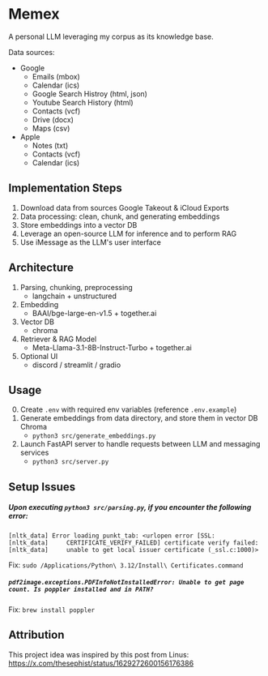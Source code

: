 # Memex

A personal LLM leveraging my corpus as its knowledge base.

Data sources:
- Google
    - Emails (mbox)
    - Calendar (ics)
    - Google Search Histroy (html, json)
    - Youtube Search History (html)
    - Contacts (vcf)
    - Drive (docx)
    - Maps (csv)
- Apple
    - Notes (txt)
    - Contacts (vcf)
    - Calendar (ics)


## Implementation Steps

1. Download data from sources Google Takeout & iCloud Exports
2. Data processing: clean, chunk, and generating embeddings
3. Store embeddings into a vector DB
4. Leverage an open-source LLM for inference and to perform RAG
5. Use iMessage as the LLM's user interface


## Architecture

1. Parsing, chunking, preprocessing
    - langchain + unstructured
2. Embedding
    - BAAI/bge-large-en-v1.5 + together.ai
3. Vector DB
    - chroma
4. Retriever & RAG Model
    - Meta-Llama-3.1-8B-Instruct-Turbo + together.ai
5. Optional UI
    - discord / streamlit / gradio


## Usage

0. Create `.env` with required env variables (reference `.env.example`)
1. Generate embeddings from data directory, and store them in vector DB Chroma
    - `python3 src/generate_embeddings.py`
2. Launch FastAPI server to handle requests between LLM and messaging services
    - `python3 src/server.py`


## Setup Issues

##### Upon executing `python3 src/parsing.py`, if you encounter the following error:
```
[nltk_data] Error loading punkt_tab: <urlopen error [SSL:
[nltk_data]     CERTIFICATE_VERIFY_FAILED] certificate verify failed:
[nltk_data]     unable to get local issuer certificate (_ssl.c:1000)>
```

Fix: `sudo /Applications/Python\ 3.12/Install\ Certificates.command`


##### `pdf2image.exceptions.PDFInfoNotInstalledError: Unable to get page count. Is poppler installed and in PATH?`

Fix: `brew install poppler`


## Attribution

This project idea was inspired by this post from Linus: https://x.com/thesephist/status/1629272600156176386
